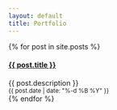 ```yaml
---
layout: default
title: Portfolio
---
```


{% for post in site.posts %}
  <div class="card bg-light mb-3">
    <h4 class="card-header">
      <a href="{{ site.baseurl }}{{ post.url }}">{{ post.title }}</a>
    </h4>
    <div class="card-body">
      <div class="card-text">{{ post.description }}</div>
    </div>
    <small class="text-right"> {{ post.date | date: "%-d %B %Y" }}</small>
  </div>
{% endfor %}
